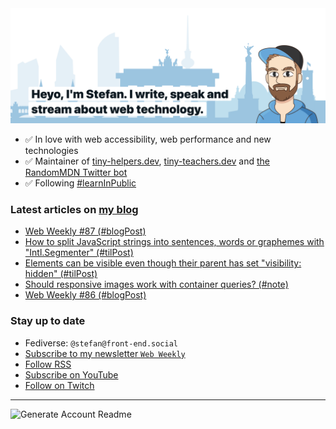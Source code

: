 <img alt="Heyo, I'm Stefan. I write and speak about web technology." src="https://raw.githubusercontent.com/stefanjudis/stefanjudis/main/screenshot.png">

- ✅ In love with web accessibility, web performance and new technologies
- ✅ Maintainer of [tiny-helpers.dev](https://tiny-helpers.dev), [tiny-teachers.dev](https://tiny-teachers.dev/) and [the RandomMDN Twitter bot](https://twitter.com/randomMDN)
- ✅ Following [#learnInPublic](https://www.stefanjudis.com/today-i-learned/)
### Latest articles on [my blog](https://www.stefanjudis.com)

<!-- BLOG-POST-LIST:START -->
- [Web Weekly #87 &lpar;#blogPost&rpar;](https://www.stefanjudis.com/blog/web-weekly-87/)
- [How to split JavaScript strings into sentences, words or graphemes with &quot;Intl.Segmenter&quot; &lpar;#tilPost&rpar;](https://www.stefanjudis.com/today-i-learned/how-to-split-javascript-strings-with-intl-segmenter/)
- [Elements can be visible even though their parent has set &quot;visibility: hidden&quot; &lpar;#tilPost&rpar;](https://www.stefanjudis.com/today-i-learned/elements-can-be-visible-even-though-their-parent-has-set-visibility-hidden/)
- [Should responsive images work with container queries? &lpar;#note&rpar;](https://www.stefanjudis.com/notes/should-responsive-images-work-with-container-queries/)
- [Web Weekly #86 &lpar;#blogPost&rpar;](https://www.stefanjudis.com/blog/web-weekly-86/)
<!-- BLOG-POST-LIST:END -->

### Stay up to date

- Fediverse: `@stefan@front-end.social`
- [Subscribe to my newsletter `Web Weekly`](https://webweekly.email/)
- [Follow RSS](https://www.stefanjudis.com/feeds/)
- [Subscribe on YouTube](https://youtube.com/c/stefanjudis)
- [Follow on Twitch](https://www.twitch.tv/stefanjudis)

---

![Generate Account Readme](https://github.com/stefanjudis/stefanjudis/workflows/Generate%20Account%20Readme/badge.svg)
